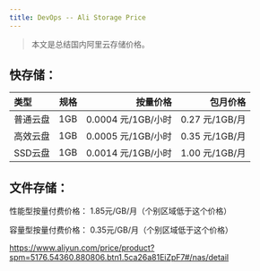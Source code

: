 ```yaml
---
title: DevOps -- Ali Storage Price
---
```




> 本文是总结国内阿里云存储价格。



## 快存储：

| 类型     | 规格 |           按量价格 |       包月价格 |
| :------- | ---: | -----------------: | -------------: |
| 普通云盘 |  1GB | 0.0004 元/1GB/小时 | 0.27 元/1GB/月 |
| 高效云盘 |  1GB | 0.0005 元/1GB/小时 | 0.35 元/1GB/月 |
| SSD云盘  |  1GB | 0.0014 元/1GB/小时 | 1.00 元/1GB/月 |



## 文件存储：

性能型按量付费价格： 1.85元/GB/月（个别区域低于这个价格）

容量型按量付费价格： 0.35元/GB/月（个别区域低于这个价格）



https://www.aliyun.com/price/product?spm=5176.54360.880806.btn1.5ca26a81EiZpF7#/nas/detail